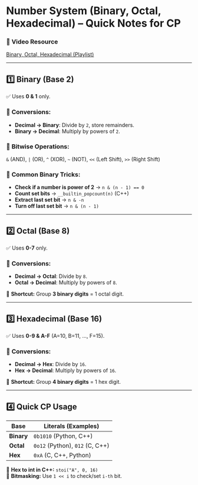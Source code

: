# **Number System (Binary, Octal, Hexadecimal) – Quick Notes for CP**

### 🎥 **Video Resource**  
[Binary, Octal, Hexadecimal (Playlist)](https://www.youtube.com/watch?v=xpy5NXiBFvA&list=PLfqMhTWNBTe137I_EPQd34TsgV6IO55pt&index=6)

---

## **1️⃣ Binary (Base 2)**  
✅ Uses **0 & 1** only.  

### 🔄 **Conversions:**  
- **Decimal → Binary**: Divide by `2`, store remainders.  
- **Binary → Decimal**: Multiply by powers of `2`.  

### 🔧 **Bitwise Operations:**  
`&` (AND), `|` (OR), `^` (XOR), `~` (NOT), `<<` (Left Shift), `>>` (Right Shift)  

### 🚀 **Common Binary Tricks:**  
- **Check if a number is power of 2** → `n & (n - 1) == 0`  
- **Count set bits** → `__builtin_popcount(n)` (C++)  
- **Extract last set bit** → `n & -n`  
- **Turn off last set bit** → `n & (n - 1)`  

---

## **2️⃣ Octal (Base 8)**  
✅ Uses **0-7** only.  

### 🔄 **Conversions:**  
- **Decimal → Octal**: Divide by `8`.  
- **Octal → Decimal**: Multiply by powers of `8`.  

📌 **Shortcut:** Group **3 binary digits** = 1 octal digit.  

---

## **3️⃣ Hexadecimal (Base 16)**  
✅ Uses **0-9 & A-F** (A=10, B=11, ..., F=15).  

### 🔄 **Conversions:**  
- **Decimal → Hex**: Divide by `16`.  
- **Hex → Decimal**: Multiply by powers of `16`.  

📌 **Shortcut:** Group **4 binary digits** = 1 hex digit.  

---

## **4️⃣ Quick CP Usage**  

| **Base**  | **Literals (Examples)**  |
|-----------|-------------------------|
| **Binary**  | `0b1010` (Python, C++) |
| **Octal**   | `0o12` (Python), `012` (C, C++) |
| **Hex**     | `0xA` (C, C++, Python) |

🔹 **Hex to int in C++:** `stoi("A", 0, 16)`  
🔹 **Bitmasking:** Use `1 << i` to check/set `i-th` bit.  


